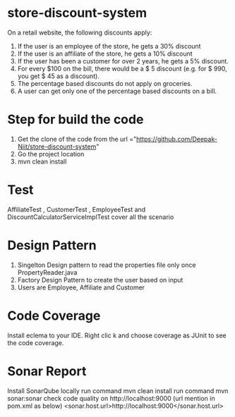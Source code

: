 # store-discount-system

On a retail website, the following discounts apply:
1. If the user is an employee of the store, he gets a 30% discount
2. If the user is an affiliate of the store, he gets a 10% discount
3. If the user has been a customer for over 2 years, he gets a 5% discount.
4. For every $100 on the bill, there would be a $ 5 discount (e.g. for $ 990, you get $ 45
as a discount).
5. The percentage based discounts do not apply on groceries.
6. A user can get only one of the percentage based discounts on a bill.



# Step for build the code
1. Get the clone of the code from the url ="https://github.com/Deepak-Niit/store-discount-system"
2. Go the project location
3. mvn clean install

# Test

AffiliateTest , CustomerTest , EmployeeTest and DiscountCalculatorServiceImplTest cover all the scenario

# Design Pattern

1. Singelton Design pattern to read the properties file only once PropertyReader.java
2. Factory Design Pattern to create the user based on input
3. Users are Employee,  Affiliate and Customer 
# Code Coverage

Install eclema to your IDE.
Right clic k and choose coverage as JUnit to see the code coverage.

# Sonar Report

Install SonarQube locally
run command mvn clean install
run command mvn sonar:sonar
check code quality on http://localhost:9000 (url mention in pom.xml as below)
<properties>
	<sonar.host.url>http://localhost:9000</sonar.host.url>
	</properties>


